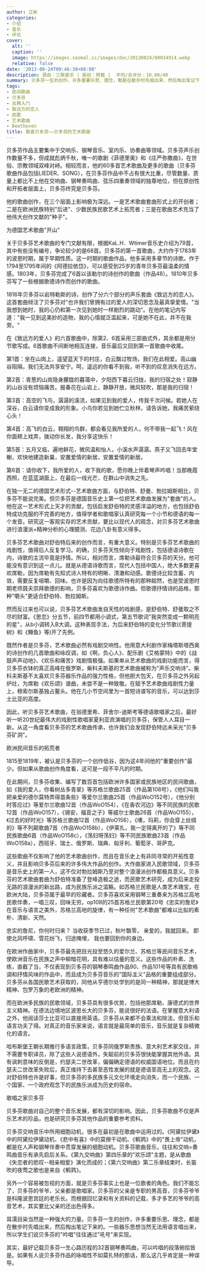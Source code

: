 ```yaml
---
author: 立彬
categories:
- 介绍
- 音乐
- 评论
cover:
  alt: ''
  caption: ''
  image: https://images.soomal.cc/images/doc/20130824/00034914.webp
  relative: false
date: '2013-08-24T09:46:30+08:00'
description: 源自：三联爱乐 | 版权：转载 |  平均/总评分：10.00/40
summary: 贝多芬一生的创作，许多重要乐思、理念，都是在散步时先唱出来，然后掏出笔记下来的。一些器乐思想当然无法用语言唱出来，所以学生们说贝多芬的"吟唱"往往通过"吼号"来实现。其实，最好记载贝多芬一生心路历程的32首钢琴奏鸣曲，可以吟唱的段落俯拾皆是。如果有人说贝多芬作品的咏唱性不如莫扎特的那话，那么这几乎肯定是一种误导……
tags:
- 民间歌曲
- 贝多芬
- 古典入门
- 致远方的恋人
- 民歌
- 艺术歌曲
- Beethoven
title: 歌者贝多芬――贝多芬的艺术歌曲
---
```


贝多芬作品主要集中于交响乐、钢琴音乐、室内乐、协奏曲等领域。贝多芬声乐创作数量不多，但成就彪炳千秋，唯一的歌剧《菲德里奥》和《庄严弥撒曲》，在世俗、宗教领域双峰对峙。相较而言，他的60多首艺术歌曲及更多的歌曲（贝多芬歌曲作品包括LIEDER、SONG），在贝多芬作品中不占有很大比重，尽管数量、质量上都比不上他在交响曲、钢琴奏鸣曲、弦乐四重奏领域的独尊地位，但在原创性和开拓者层面上，贝多芬终究是贝多芬。

他的歌曲创作，在三个层面上影响极为深远。一是艺术歌曲套曲形式上的开创者；二是在欧洲民族特别"后进"、少数民族民歌艺术上拓荒者；三是在歌曲艺术充当了他伟大创作文献的"种子"。

为德国艺术歌曲"开山"

关于贝多芬艺术歌曲的专门文献有限，根据KaL.H．Wtimer音乐史介绍为79首，其中有些没有编号，争论较少的是68首。贝多芬的第一首歌曲，大约作于1783年的波恩时期，属于早期性质。这一时期的歌曲作品，他多采用多章节的诗歌。作于1794至1795年间的《阿德拉依岱》，可以感受到25岁的青年贝多芬最温柔的情感。1803年，贝多芬完成了6首以该勒尔的诗创作的歌曲（作品48）。1810年贝多芬写了一些根据歌德诗作而创作的歌曲。

1816年贝多芬以岩特勒斯的诗，创作了分六个部分的声乐套曲《致远方的恋人》。这首套曲倾注了贝多芬对"也许我们曾拥有过的爱人的深切思念及最真挚爱情。"当我想到她时，我的心仍和第一次见到她时一样剧烈的跳动"。在他的笔记内写道："我一见到这美妙的造物，我的心情就泛滥起来，可是她不在此，并不在我旁。"

在《致远方的爱人》的六首歌曲中，除第2、6首采用三部曲式外，其余都是用分节歌写成。6首歌曲不间断地相互连接，音乐最后又回到第一首歌曲中收尾。

第1首：坐在山岗上，遥望蓝天下的村庄，白云飘过牧场，我们在此相爱。高山幽谷阻隔，我们无法共享安宁。呵，遥远的你看不到我，听不到的叹息消失在远方。

第2首：青葱的山岚隐身朦胧的暮蔼中，夕阳西下暮云归拢，我的归宿之处！寂静的山谷没有烦恼痛苦。报春花在山岩上，静静开放，微风轻吹，那是我的归宿！

第3首：高空的飞鸟，潺潺的溪流，如果见到我的爱人，传我千次问候。若她人在深谷，白云请你变成我的形象。小鸟你若见到她伫立秋林，请告诉她，我痛苦萦绕心头！

第4首：高飞的白云，翱翔的鸟群，都会看见我所爱的人，何不带我一起飞！风在你面颊上戏弄，拨动你长发，我分享这快乐！

第5首：五月又临，遍地鲜花，微风温和怡人，小溪水声潺潺。燕子又飞回去年堂榭，欢快地建造新巢，安置爱情的新居，安置爱情的新居。

第6首：请你收下，我所爱的人，收下我的歌，愿你晚上伴着琴声吟唱！当那晚霞西照，在蓝蓝湖面上，在最后一线光芒，在群山中消失之先。

在独一无二的德国艺术形式--艺术歌曲方面，与舒伯特、舒曼、勃拉姆斯相比，贝多芬不能说完美。但贝多芬是德国音乐史上第一位把艺术歌曲发展为"套曲"的人。他在这一艺术形式上天才的贡献，包括启发舒伯特的灵感洋溢的地方，也包括舒伯特成功克服的不完善的地方，值得学者和歌唱家认真研究每一个小节和德语的每一个发音。研究这一客观实存的艺术贡献，要比以现代人的观念，对贝多芬艺术歌曲进行浪漫派+精神分析的心理臆测、花边八卦有意义得多。

贝多芬艺术歌曲对舒伯特后来的创作而言，有重大意义。特别是贝多芬艺术歌曲的戏剧性，值得后人反复学习。的确，贝多芬天性倾向于戏剧性，包括德语诗歌在内，诗歌的主流毕竟是抒情。所以，相对而言，席勒诗最符合贝多芬的天分。他可能没有意识到这一点儿。就是从德语诗歌而言，现代人包括中国人，绝大多数更喜欢席勒，因为席勒有先知式诗人特有的明晰、清澈和动感。歌德诗比较含蓄、内敛，需要反复咀嚼、回味。也许是因为向往歌德所特有的那种超然，也是受波恩时期老师聂夫崇拜歌德的影响，贝多芬喜欢为歌德诗作曲。但歌德抒情诗的品格，那种"嚼头"更适合舒伯特、勃拉姆斯。

然而反过来也可以说，贝多芬艺术歌曲发自天性的戏剧感，是舒伯特、舒曼取之不尽的财富。《思恋》分五节，前四节都用小调式，第五节歌词"我突然变成一颗明亮的星"，从b小调转入B大调。这种表现手法，为后来舒伯特的变化分节歌(《菩提树》和《鳟鱼》等)开了先例。

既然作者是贝多芬，艺术歌曲必然有戏剧交响性。他用意大利剧作家梅塔斯塔西奥的诗创作的几首歌曲和咏叹调，如《啊，负心人》、配乐剧《艾格蒙特》中的《战鼓声声动地》、《欢乐和痛苦》戏剧情极强。如果单从艺术歌曲的戏剧功能而言，得贝多芬衣钵的真正高峰在俄罗斯，柴科夫斯基的艺术歌曲被称为"声乐交响诗"。柴科夫斯基不太喜欢贝多芬器乐作品的强力性格，但他胆大包天，在贝多芬之外另起炉灶，为席勒《欢乐颂》谱曲，未尝不是一种致敬。在赋予艺术歌曲戏剧性力量上，穆索尔斯基独占鳌头。他在几小节空间里为一首短诗谱写的音乐，可以达到莎士比亚的高度。

因此，听贝多芬艺术歌曲，在翁德里希、菲舍尔-迪斯考等德语歌唱家之后，最好听一听20世纪最伟大的戏剧性歌唱家夏利亚宾演唱的贝多芬，保管人人耳目一新。从这一角度看贝多芬的艺术歌曲传承，也许我们会发现舒伯特远未采光"贝多芬矿洞"。

欧洲民间音乐的拓荒者

1815至1819年，被认是贝多芬的一个创作低谷，因为这4年间他的"重要创作"最少。但如果从歌曲创作角度看，这可是一段不平凡的时期。

在此期间，贝多芬收集、编写了数百首包括欧洲许多国家或民族地区的民间歌曲，如《我的爱人，你看树丛多青翠》等苏格兰歌曲25首（作品第108号），《他们叫我把亲爱的德尔莫特弄得苗条些》等爱尔兰歌曲25首（作品WoO152号），《他分别时答应过》等爱尔兰歌曲12首（作品WoO154），《在香农河边》等不同民族的民歌12首（作品WoO157），《锡安，福音之子》等威尔士歌曲26首（作品WoO155），《过去的好时光》等苏格兰歌曲12首（作品WoO156），《噢，玛莉，你会穿上丝绸的》等不列颠歌曲7首（作品WoO158b），《伊莱扎，我一定得离开的了》等不同民族歌曲6首（作品WoO158c），《荡妇呀荡妇》等不同民族歌曲23首（作品WoO158a），西班牙、瑞士、俄罗斯、瑞典、匈牙利、葡萄牙、哥萨克。

这些歌曲不仅影响了他的艺术歌曲创作，而且在音乐史上有非同寻常的开拓性意义，并且影响贝多芬后来的许多伟大作品的创作。大作曲家进入民歌领域，贝多芬是音乐史上的第一人，这不仅对勃拉姆斯乃至对整个浪漫派创作都极具意义。贝多芬的艺术歌曲套曲为舒伯特准备了登峰造极之途，而民歌艺术研究，成为后来走投无路的浪漫派的新出路，成为民族乐派之滥觞。如苏格兰民歌是人类艺术瑰宝，在欧洲大陆，贝多芬属于最早的珍藏者。贝多芬喜欢采用钢琴三重奏来为苏格兰高地民歌伴奏，一唱三叹，回味无穷。op108的25首苏格兰民歌第20号《忠实的詹尼》在音乐与语言之美外，苏格兰高地的旋律，有一种任何"艺术歌曲"都难以比拟的素朴、清新、天然。


忠实的詹尼，你何时归来？
当收获季节已过，秋叶飘零，
亲爱的，我就回来。
即使北风呼啸、雪花纷飞，归途掩埋，
我也要回到你的身边。


在欧洲作曲家中，贝多芬最先把目光投至悠久的爱尔兰、苏格兰等民间音乐艺术，使欧洲音乐在民族之声中柳暗花明，具有难以估量的意义。这些作品的朴素、洗练，直截了当，不仅表现到贝多芬的钢琴奏鸣曲作品90、作品101号等具有民歌格调和抒情风味的作品中，而且成为贝多芬音乐的"国际主义"品格的重要组成部分。贝多芬从各国民歌艺术获取的，同他从亨德尔处学到的是同一种精神，那就是博大精神、包罗万象的老欧洲的精神。

而在欧洲多民族的民歌领域，贝多芬具有很多优势，包括他那席勒、康德式的世界主义精神。在德法边境地区波恩长大的贝多芬，能说很好的法语。在掌握意大利语之外，他阅读莎士比亚可以直接用英语。贝多芬从来都不会乘法和除法，但音乐和语言功夫了得。对真正的音乐家来说，语言就是最简单的音乐，音乐就是复杂精微化的语言。

哈布斯堡王朝长期推行多语言政策，贝多芬同俄罗斯贵族、意大利艺术家交往，并不需要专职译员，除了这些人说德语外，失聪前的贝多芬很快能掌握其他外语。具有讽刺意味的反倒是，约瑟夫二世改革，偏偏确定德语的权威国语地位。而且在约瑟夫二世改革失败后，真正维持下去甚至恶性发展的就是德语至高无上的观念。这对舒伯特也许是好事，但贝多芬的多民族多元文化环境走向消失，而一个民族、一个国家、一个政府观念下的民族乐派成为历史的宿命。

歌唱之家贝多芬

贝多芬歌曲对自己的整个音乐发展，都有深切的影响。因此，贝多芬歌曲不仅是声乐艺术的珍品，也是研究贝多芬其他作品的重要参考资料。

贝多芬交响音乐中所用细胞动机，很多在最初是在歌曲中运用过的。《阿黛拉伊黛》中的阿黛拉伊黛动机、《悲中有喜》中的莫擦干动机、《鹌鹑》中的"畏上帝"动机，都是在人声和钢琴伴奏中贯穿发展的细胞动机。贝多芬歌曲音乐，往往和交响=奏鸣曲音乐有承先启后关系。《第九交响曲》第四乐章的"欢乐颂"主题，是从歌曲《失恋者的悲叹--相亲相爱》演化而成的；《第六交响曲》第二乐章结束时，长笛吹的夜莺之歌也是来自《鹌鹑》。

另外一个容易被忽视的方面，就是贝多芬事实上也是一位歌者的角色。我们不能忘了，贝多芬的爷爷、父亲都是歌唱家。贝多芬的父亲是专职的男高音，贝多芬爷爷是科隆波恩宫廷的老乐长。而根据回忆录和有关资料的记载，多才多艺的爷爷的高音艺术，其实要比父亲的还出色得多。

耳濡目染当然是一种强大的力量。贝多芬一生的创作，许多重要乐思、理念，都是在散步时先唱出来，然后掏出笔记下来的。一些器乐思想当然无法用语言唱出来，所以学生们说贝多芬的"吟唱"往往通过"吼号"来实现。

其实，最好记载贝多芬一生心路历程的32首钢琴奏鸣曲，可以吟唱的段落俯拾皆是。如果有人说贝多芬作品的咏唱性不如莫扎特的那话，那么这几乎肯定是一种误导。